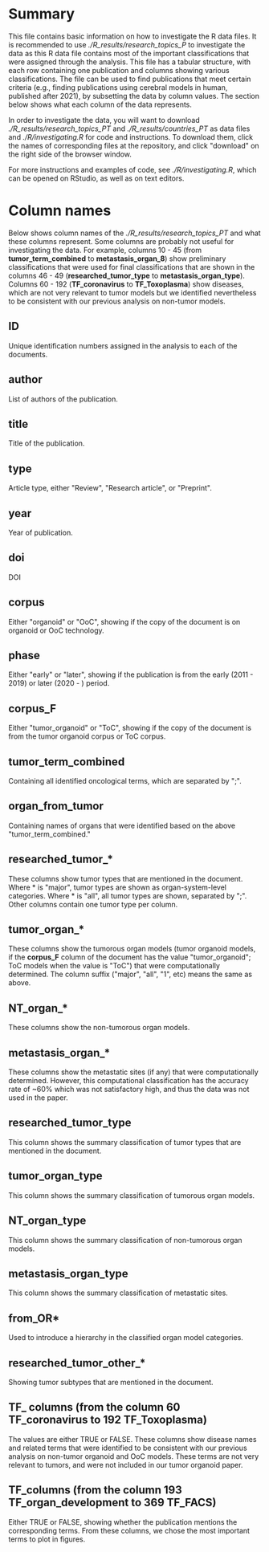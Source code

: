 # Summary

This file contains basic information on how to investigate the R data files. It is recommended to use *./R_results/research_topics_P* to investigate the data as this R data file contains most of the important classifications that were assigned through the analysis. This file has a tabular structure, with each row containing one publication and columns showing various classifications. The file can be used to find publications that meet certain criteria (e.g., finding publications using cerebral models in human, published after 2021), by subsetting the data by column values. The section below shows what each column of the data represents. 

In order to investigate the data, you will want to download *./R_results/research_topics_PT* and *./R_results/countries_PT* as data files and *./R/investigating.R* for code and instructions. To download them, click the names of corresponding files at the repository, and click "download" on the right side of the browser window. 

For more instructions and examples of code, see *./R/investigating.R*, which can be opened on RStudio, as well as on text editors.

# Column names

Below shows column names of the *./R_results/research_topics_PT* and what these columns represent. Some columns are probably not useful for investigating the data. For example, columns 10 - 45 (from **tumor_term_combined** to **metastasis_organ_8**)
 show preliminary classifications that were used for final classifications that are shown in the columns 46 - 49 (**researched_tumor_type** to **metastasis_organ_type**). Columns 60 - 192 (**TF_coronavirus** to **TF_Toxoplasma**) show diseases, which are not very relevant to tumor models but we identified nevertheless to be consistent with our previous analysis on non-tumor models.

## ID
Unique identification numbers assigned in the analysis to each of the documents.

## author
List of authors of the publication.

## title
Title of the publication.

## type
Article type, either "Review", "Research article", or "Preprint".

## year
Year of publication.

## doi
DOI

## corpus
Either "organoid" or "OoC", showing if the copy of the document is on organoid or OoC technology.

## phase
Either "early" or "later", showing if the publication is from the early (2011 - 2019) or later (2020 - ) period.

## corpus_F
Either "tumor_organoid" or "ToC", showing if the copy of the document is from the tumor organoid corpus or ToC corpus.

## tumor_term_combined
Containing all identified oncological terms, which are separated by ";".

## organ_from_tumor
Containing names of organs that were identified based on the above "tumor_term_combined."

## researched_tumor_*
These columns show tumor types that are mentioned in the document. Where * is "major", tumor types are shown as organ-system-level categories. Where * is "all", all tumor types are shown, separated by ";". Other columns contain one tumor type per column.

## tumor_organ_* 
These columns show the tumorous organ models (tumor organoid models, if the **corpus_F** column of the document has the value "tumor_organoid"; ToC models when the value is "ToC") that were computationally determined. The column suffix ("major", "all", "1", etc) means the same as above. 

## NT_organ_*
These columns show the non-tumorous organ models.

## metastasis_organ_*
These columns show the metastatic sites (if any) that were computationally determined. However, this computational classification has the accuracy rate of ~60% which was not satisfactory high, and thus the data was not used in the paper. 

## researched_tumor_type 
This column shows the summary classification of tumor types that are mentioned in the document.

## tumor_organ_type
This column shows the summary classification of tumorous organ models. 

## NT_organ_type
This column shows the summary classification of non-tumorous organ models. 

## metastasis_organ_type
This column shows the summary classification of metastatic sites. 

## from_OR*
Used to introduce a hierarchy in the classified organ model categories.

## researched_tumor_other_*
Showing tumor subtypes that are mentioned in the document. 


## TF_ columns (from the column 60 TF_coronavirus to 192 TF_Toxoplasma)
The values are either TRUE or FALSE. These columns show disease names and related terms that were identified to be consistent with our previous analysis on non-tumor organoid and OoC models. These terms are not very relevant to tumors, and were not included in our tumor organoid paper. 

## TF_columns (from the column 193 TF_organ_development to 369 TF_FACS)
Either TRUE or FALSE, showing whether the publication mentions the corresponding terms. From these columns, we chose the most important terms to plot in figures. 

